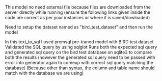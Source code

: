 This model no need external file because files are downloaded from the server directly while running
(ensure the following links given inside the code are correct as per your instances or where it is saved/dowloaded)

Need to setup the dataset named as "bird_test_dataset" and then run the model

In this text_to_sql I used premsql pre-traned model with BIRD test dataset
Validated the SQL query by using sqlglot
Runs both the expected sql query and generated sql query on the bird test database on sqlite3 to compare both the results
(however the generated sql query need to be passed with error into generator again to comeup with correct sql query matching the database)
(Because other than syntax, the column and table name should match with the database we are using)
